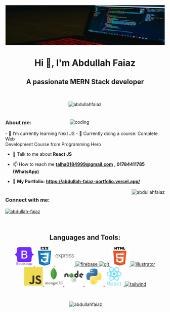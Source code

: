 <img align="center" src="https://github.com/AbdullahFaiaz/AbdullahFaiaz/blob/main/banner.jpg" alt="abdullahfaiaz" />
</br> 
<h1 align="center">Hi 👋, I'm Abdullah Faiaz</h1>
<h2 align="center">A passionate MERN Stack developer</h2>
</br>
<p align="center"><img align="center" src="https://github-readme-streak-stats.herokuapp.com/?user=abdullahfaiaz&" alt="abdullahfaiaz" /></p>



<h1 align="right"> </h1><img src="https://user-images.githubusercontent.com/74038190/212748842-9fcbad5b-6173-4175-8a61-521f3dbb7514.gif" alt="coding" align="right" width="300px">
<h3 align="left">About me:</h3>
- 🌱 I’m currently learning Next JS
- 🌱 Currently doing a course: Complete Web </br> Development Course from Programming Hero

- 💬 Talk to me about **React JS**

- 📫 How to reach me **talha0184999@gmail.com** **, 01784411785 (WhatsApp)**

- 📄 **My Portfolio:** **https://abdullah-faiaz-portfolio.vercel.app/**
</br></br>
  <img align="right" src="https://github-readme-stats.vercel.app/api/top-langs?username=abdullahfaiaz&show_icons=true&locale=en&layout=compact" alt="abdullahfaiaz" />
<h3 align="left">Connect with me:</h3>

<a href="https://linkedin.com/in/abdullah-faiaz" target="blank"><img align="center" src="https://raw.githubusercontent.com/rahuldkjain/github-profile-readme-generator/master/src/images/icons/Social/linked-in-alt.svg" alt="abdullah-faiaz" height="30" width="40" /></a>

</br>
<h2 align="center">Languages and Tools:</h2>
<p align="center"> <a href="https://getbootstrap.com" target="_blank" rel="noreferrer"> <img src="https://raw.githubusercontent.com/devicons/devicon/master/icons/bootstrap/bootstrap-plain-wordmark.svg" alt="bootstrap" width="60" 5/> </a> <a href="https://www.w3schools.com/css/" target="_blank" rel="noreferrer"> <img src="https://raw.githubusercontent.com/devicons/devicon/master/icons/css3/css3-original-wordmark.svg" alt="css3" width="60" 5/> </a> <a href="https://expressjs.com" target="_blank" rel="noreferrer"> <img src="https://raw.githubusercontent.com/devicons/devicon/master/icons/express/express-original-wordmark.svg" alt="express" width="60" 5/> </a> <a href="https://firebase.google.com/" target="_blank" rel="noreferrer"> <img src="https://www.vectorlogo.zone/logos/firebase/firebase-icon.svg" alt="firebase" width="60" height="60"/> </a> <a href="https://git-scm.com/" target="_blank" rel="noreferrer"> <img src="https://www.vectorlogo.zone/logos/git-scm/git-scm-icon.svg" alt="git" width="60" 5/> </a> <a href="https://www.w3.org/html/" target="_blank" rel="noreferrer"> <img src="https://raw.githubusercontent.com/devicons/devicon/master/icons/html5/html5-original-wordmark.svg" alt="html5" width="60" 5/> </a> <a href="https://www.adobe.com/in/products/illustrator.html" target="_blank" rel="noreferrer"> <img src="https://www.vectorlogo.zone/logos/adobe_illustrator/adobe_illustrator-icon.svg" alt="illustrator" width="60" 5/> </a> <a href="https://developer.mozilla.org/en-US/docs/Web/JavaScript" target="_blank" rel="noreferrer"> <img src="https://raw.githubusercontent.com/devicons/devicon/master/icons/javascript/javascript-original.svg" alt="javascript" width="60" 5/> </a> <a href="https://www.mongodb.com/" target="_blank" rel="noreferrer"> <img src="https://raw.githubusercontent.com/devicons/devicon/master/icons/mongodb/mongodb-original-wordmark.svg" alt="mongodb" width="60" 5/> </a> <a href="https://nodejs.org" target="_blank" rel="noreferrer"> <img src="https://raw.githubusercontent.com/devicons/devicon/master/icons/nodejs/nodejs-original-wordmark.svg" alt="nodejs" width="60" 5/> </a> <a href="https://www.python.org" target="_blank" rel="noreferrer"> <img src="https://raw.githubusercontent.com/devicons/devicon/master/icons/python/python-original.svg" alt="python" width="60" 5/> </a> <a href="https://reactjs.org/" target="_blank" rel="noreferrer"> <img src="https://raw.githubusercontent.com/devicons/devicon/master/icons/react/react-original-wordmark.svg" alt="react" width="60" 5/> </a> <a href="https://tailwindcss.com/" target="_blank" rel="noreferrer"> <img src="https://www.vectorlogo.zone/logos/tailwindcss/tailwindcss-icon.svg" alt="tailwind" width="60" height="60"/> </a> </p>

</br>
</hr>
<p align="center">&nbsp;<img align="center" src="https://github-readme-stats.vercel.app/api?username=abdullahfaiaz&show_icons=true&locale=en" alt="abdullahfaiaz" /></p>
</br>


